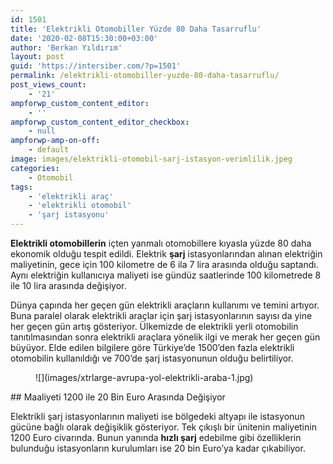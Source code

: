 ```yaml
---
id: 1501
title: 'Elektrikli Otomobiller Yüzde 80 Daha Tasarruflu'
date: '2020-02-08T15:30:00+03:00'
author: 'Berkan Yıldırım'
layout: post
guid: 'https://intersiber.com/?p=1501'
permalink: /elektrikli-otomobiller-yuzde-80-daha-tasarruflu/
post_views_count:
    - '21'
ampforwp_custom_content_editor:
    - ''
ampforwp_custom_content_editor_checkbox:
    - null
ampforwp-amp-on-off:
    - default
image: images/elektrikli-otomobil-sarj-istasyon-verimlilik.jpeg
categories:
    - Otomobil
tags:
    - 'elektrikli araç'
    - 'elektrikli otomobil'
    - 'şarj istasyonu'
---
```


**Elektrikli otomobillerin** içten yanmalı otomobillere kıyasla yüzde 80 daha ekonomik olduğu tespit edildi. Elektrik **şarj** istasyonlarından alınan elektriğin maliyetinin, gece için 100 kilometre de 6 ila 7 lira arasında olduğu saptandı. Aynı elektriğin kullanıcıya maliyeti ise gündüz saatlerinde 100 kilometrede 8 ile 10 lira arasında değişiyor.

Dünya çapında her geçen gün elektrikli araçların kullanımı ve temini artıyor. Buna paralel olarak elektrikli araçlar için şarj istasyonlarının sayısı da yine her geçen gün artış gösteriyor. Ülkemizde de elektrikli yerli otomobilin tanıtılmasından sonra elektrikli araçlara yönelik ilgi ve merak her geçen gün büyüyor. Elde edilen bilgilere göre Türkiye’de 1500’den fazla elektrikli otomobilin kullanıldığı ve 700’de şarj istasyonunun olduğu belirtiliyor.

<figure class="wp-block-image size-full">![](images/xtrlarge-avrupa-yol-elektrikli-araba-1.jpg)</figure>## Maaliyeti 1200 ile 20 Bin Euro Arasında Değişiyor

Elektrikli şarj istasyonlarının maliyeti ise bölgedeki altyapı ile istasyonun gücüne bağlı olarak değişiklik gösteriyor. Tek çıkışlı bir ünitenin maliyetinin 1200 Euro civarında. Bunun yanında **hızlı şarj** edebilme gibi özelliklerin bulunduğu istasyonların kurulumları ise 20 bin Euro’ya kadar çıkabiliyor.